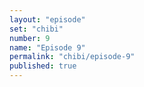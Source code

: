 ```yaml
---
layout: "episode"
set: "chibi"
number: 9
name: "Episode 9"
permalink: "chibi/episode-9"
published: true
---
```

